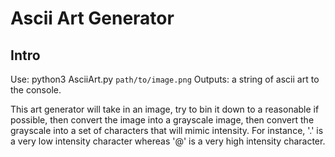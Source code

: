 # Ascii Art Generator

## Intro
Use: python3 AsciiArt.py `path/to/image.png`
Outputs: a string of ascii art to the console.

This art generator will take in an image, try to bin it down to a reasonable if possible, then convert the image into a grayscale image, then convert the grayscale into a set of characters that will mimic intensity. For instance, '.' is a very low intensity character whereas '@' is a very high intensity character.
